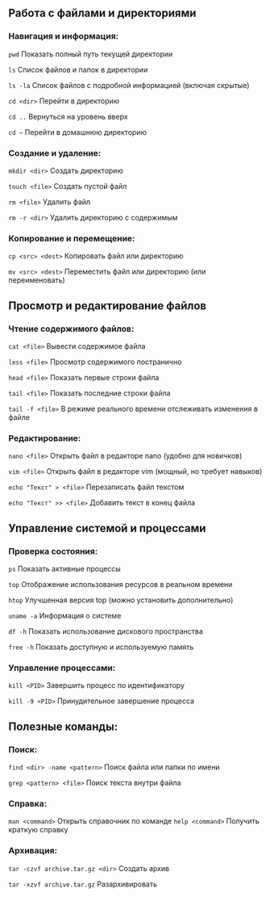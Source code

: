 ## Работа с файлами и директориями

### Навигация и информация:

`pwd`             Показать полный путь текущей директории

`ls`              Список файлов и папок в директории

`ls -la`          Список файлов с подробной информацией (включая скрытые)

`cd <dir>`        Перейти в директорию

`cd ..`           Вернуться на уровень вверх

`cd ~`            Перейти в домашнюю директорию

### Создание и удаление:

`mkdir <dir>`       Создать директорию

`touch <file>`      Создать пустой файл

`rm <file>`         Удалить файл

`rm -r <dir>`       Удалить директорию с содержимым

### Копирование и перемещение:

`cp <src> <dest>`   Копировать файл или директорию

`mv <src> <dest>`   Переместить файл или директорию (или переименовать)

## Просмотр и редактирование файлов

### Чтение содержимого файлов:

`cat <file>`          Вывести содержимое файла

`less <file>`         Просмотр содержимого постранично

`head <file>`         Показать первые строки файла

`tail <file>`         Показать последние строки файла

`tail -f <file>`      В режиме реального времени отслеживать изменения в файле

### Редактирование:

`nano <file>`         Открыть файл в редакторе nano (удобно для новичков)

`vim <file>`          Открыть файл в редакторе vim (мощный, но требует навыков)

`echo "Текст" > <file>`  Перезаписать файл текстом

`echo "Текст" >> <file>` Добавить текст в конец файла

## Управление системой и процессами

### Проверка состояния:

`ps`                  Показать активные процессы

`top`                 Отображение использования ресурсов в реальном времени

`htop`                Улучшенная версия top (можно установить дополнительно)

`uname -a`            Информация о системе

`df -h`               Показать использование дискового пространства

`free -h`             Показать доступную и используемую память

### Управление процессами:

`kill <PID>`          Завершить процесс по идентификатору

`kill -9 <PID>`       Принудительное завершение процесса

## Полезные команды:

### Поиск:

`find <dir> -name <pattern>`    Поиск файла или папки по имени

`grep <pattern> <file>`           Поиск текста внутри файла

### Справка:

`man <command>`       Открыть справочник по команде
`help <command>`      Получить краткую справку

### Архивация:

`tar -czvf archive.tar.gz <dir>`    Создать архив

`tar -xzvf archive.tar.gz`          Разархивировать
